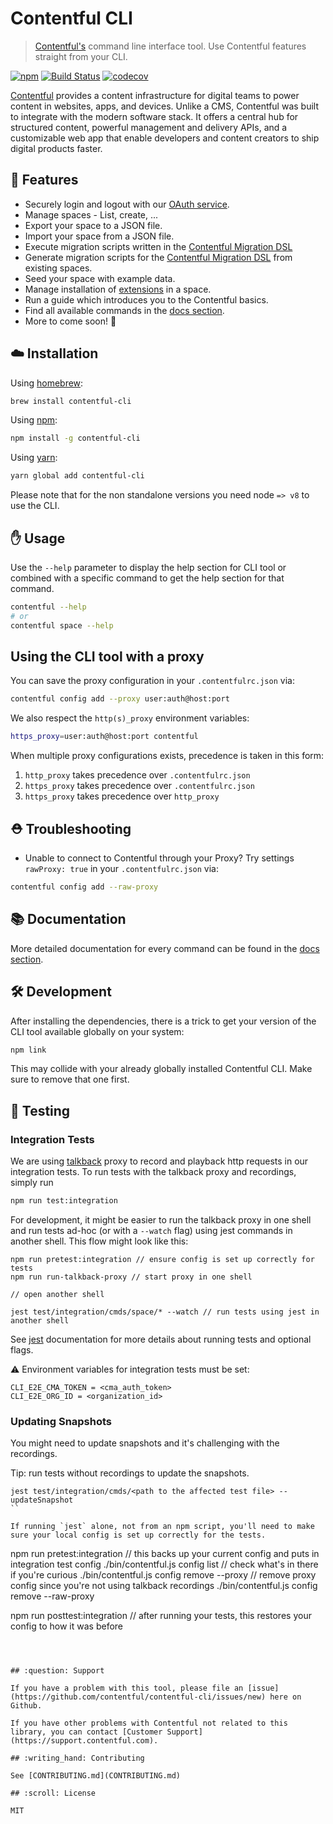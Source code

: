 # Contentful CLI

> [Contentful's](https://www.contentful.com) command line interface tool. Use Contentful features straight from your CLI.

[![npm](https://img.shields.io/npm/v/contentful-cli.svg)](https://www.npmjs.com/package/contentful-cli)
[![Build Status](https://travis-ci.com/contentful/contentful-cli.svg?token=fyDxSEex8FXB9BKySX88&branch=master)](https://travis-ci.com/contentful/contentful-cli)
[![codecov](https://codecov.io/gh/contentful/contentful-cli/branch/master/graph/badge.svg?token=c2bwazppuO)](https://codecov.io/gh/contentful/contentful-cli)

[Contentful](https://www.contentful.com) provides a content infrastructure for digital teams to power content in websites, apps, and devices. Unlike a CMS, Contentful was built to integrate with the modern software stack. It offers a central hub for structured content, powerful management and delivery APIs, and a customizable web app that enable developers and content creators to ship digital products faster.

## :rocket: Features

- Securely login and logout with our [OAuth service](https://www.contentful.com/developers/docs/references/authentication/).
- Manage spaces - List, create, ...
- Export your space to a JSON file.
- Import your space from a JSON file.
- Execute migration scripts written in the [Contentful Migration DSL](https://github.com/contentful/contentful-migration/blob/master/README.md#reference-documentation)
- Generate migration scripts for the [Contentful Migration DSL](https://github.com/contentful/contentful-migration/blob/master/README.md#reference-documentation) from existing spaces.
- Seed your space with example data.
- Manage installation of [extensions](https://github.com/contentful/extensions) in a space.
- Run a guide which introduces you to the Contentful basics.
- Find all available commands in the [docs section](https://github.com/contentful/contentful-cli/tree/master/docs).
- More to come soon! 🚀

## :cloud: Installation

Using [homebrew](https://brew.sh):

```sh
brew install contentful-cli
```

Using [npm](https://npmjs.org):

```sh
npm install -g contentful-cli
```

Using [yarn](https://yarnpkg.com):

```sh
yarn global add contentful-cli
```

Please note that for the non standalone versions you need node `=> v8` to use the CLI.

## :hand: Usage

Use the `--help` parameter to display the help section for CLI tool or combined with a specific command to get the help section for that command.

```sh
contentful --help
# or
contentful space --help
```

## Using the CLI tool with a proxy

You can save the proxy configuration in your `.contentfulrc.json` via:

```sh
contentful config add --proxy user:auth@host:port
```

We also respect the `http(s)_proxy` environment variables:

```sh
https_proxy=user:auth@host:port contentful
```

When multiple proxy configurations exists, precedence is taken in this form:

1. `http_proxy` takes precedence over `.contentfulrc.json`
2. `https_proxy` takes precedence over `.contentfulrc.json`
3. `https_proxy` takes precedence over `http_proxy`

## :rescue_worker_helmet: Troubleshooting

- Unable to connect to Contentful through your Proxy? Try settings `rawProxy: true` in your `.contentfulrc.json` via:

```sh
contentful config add --raw-proxy
```

## :books: Documentation

More detailed documentation for every command can be found in the [docs section](https://github.com/contentful/contentful-cli/tree/master/docs).

## :hammer_and_wrench: Development

After installing the dependencies, there is a trick to get your version of the CLI tool available globally on your system:

```sh
npm link
```

This may collide with your already globally installed Contentful CLI. Make sure to remove that one first.

## :robot: Testing

### Integration Tests

We are using [talkback](https://github.com/ijpiantanida/talkback) proxy to record and playback http requests in our integration tests. To run tests with the talkback proxy and recordings, simply run

```sh
npm run test:integration
```

For development, it might be easier to run the talkback proxy in one shell and run tests ad-hoc (or with a `--watch` flag) using jest commands in another shell. This flow might look like this:

```
npm run pretest:integration // ensure config is set up correctly for tests
npm run run-talkback-proxy // start proxy in one shell

// open another shell

jest test/integration/cmds/space/* --watch // run tests using jest in another shell
```

See [jest](https://jestjs.io/) documentation for more details about running tests and optional flags.

:warning: Environment variables for integration tests must be set:

```
CLI_E2E_CMA_TOKEN = <cma_auth_token>
CLI_E2E_ORG_ID = <organization_id>
```

### Updating Snapshots

You might need to update snapshots and it's challenging with the recordings.

Tip: run tests without recordings to update the snapshots.

```
jest test/integration/cmds/<path to the affected test file> --updateSnapshot
``

If running `jest` alone, not from an npm script, you'll need to make sure your local config is set up correctly for the tests.

```

npm run pretest:integration // this backs up your current config and puts in integration test config
./bin/contentful.js config list // check what's in there if you're curious
./bin/contentful.js config remove --proxy // remove proxy config since you're not using talkback recordings
./bin/contentful.js config remove --raw-proxy

npm run posttest:integration // after running your tests, this restores your config to how it was before

```



## :question: Support

If you have a problem with this tool, please file an [issue](https://github.com/contentful/contentful-cli/issues/new) here on Github.

If you have other problems with Contentful not related to this library, you can contact [Customer Support](https://support.contentful.com).

## :writing_hand: Contributing

See [CONTRIBUTING.md](CONTRIBUTING.md)

## :scroll: License

MIT
```
